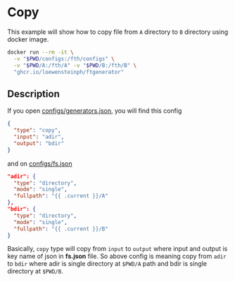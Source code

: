 # Copy

This example will show how to copy file from `A` directory to `B` directory using docker image.

```bash
docker run --rm -it \
  -v "$PWD/configs:/fth/configs" \
  -v "$PWD/A:/fth/A" -v "$PWD/B:/fth/B" \
  "ghcr.io/loewensteinph/ftgenerator"
```

## Description

If you open [configs/generators.json](./configs/generators.json), you will find this config

```json
{
  "type": "copy",
  "input": "adir",
  "output": "bdir"
}
```

and on [configs/fs.json](./configs/fs.json)

```json
"adir": {
  "type": "directory",
  "mode": "single",
  "fullpath": "{{ .current }}/A"
},
"bdir": {
  "type": "directory",
  "mode": "single",
  "fullpath": "{{ .current }}/B"
}
```

Basically, `copy` type will copy from `input` to `output` where input and output is key name of json in **fs.json** file. So above config is meaning copy from `adir` to `bdir` where adir is single directory at `$PWD/A` path and bdir is single directory at `$PWD/B`.
